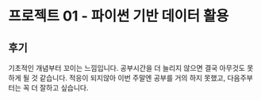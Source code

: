 # 프로젝트 01 - 파이썬 기반 데이터 활용

## 후기
기초적인 개념부터 꼬이는 느낌입니다. 공부시간을 더 늘리지 않으면 결국 아무것도 못하게 될 것 같습니다. 적응이 되지않아 이번 주말엔 공부를 거의 하지 못했고, 다음주부터는 꼭 더 잘하고 싶습니다.
 